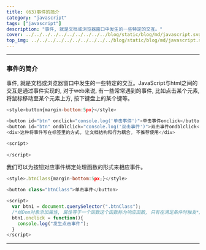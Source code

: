 ```yaml
---
title: (63)事件的简介
category: "javascript"
tags: ["javascript"]
description: "事件, 就是文档或浏览器窗口中发生的一些特定的交互。"
cover: ../../../../../../../../../../blog/static/blog/md/javascript.svg
top_img: ../../../../../../../../../../blog/static/blog/md/javascript.svg
---
```


***

### 事件的简介

事件, 就是文档或浏览器窗口中发生的一些特定的交互。JavaScript与html之间的交互是通过事件实现的, 对于web来说, 有一些常常遇到的事件, 比如点击某个元素, 将鼠标移动至某个元素上方, 按下键盘上的某个键等。


```js html
<style>button{margin-bottom:5px}</style>

<button id="btn" onclick="console.log('单击事件')">单击事件onclick</button>
<button id="btn" ondblclick="console.log('双击事件')">双击事件ondblclick</button>
<div>这种将事件写在标签里的方式, 让文档结构和行为耦合, 不推荐使用</div>

<script>
  
</script>
```


我们可以为按钮对应事件绑定处理函数的形式来相应事件。


```js html
<style>.btnClass{margin-bottom:5px;}</style>

<button class="btnClass">单击事件</button>

<script>
  var btn1 = document.querySelector(".btnClass");
  /*给Dom对象添加属性, 属性等于一个函数这个函数称为响应函数, 只有在满足条件时触发*/
  btn1.onclick = function(){
    console.log("发生点击事件");
  }
</script>
```


***